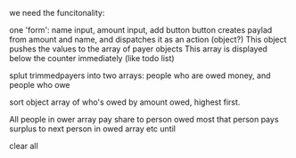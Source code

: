 we need the funcitonality:

one 'form': name input, amount input, add button
button creates paylad from amount and name, and dispatches it as an action (object?)
This object pushes the values to the array of payer objects
This array is displayed below the counter immediately (like todo list)


splut trimmedpayers into two arrays: people who are owed money, and people who owe

sort object array of who's owed by amount owed, highest first. 

All people in ower array pay share to person owed most
that person pays surplus to next person in owed array 
etc until 

clear all 
